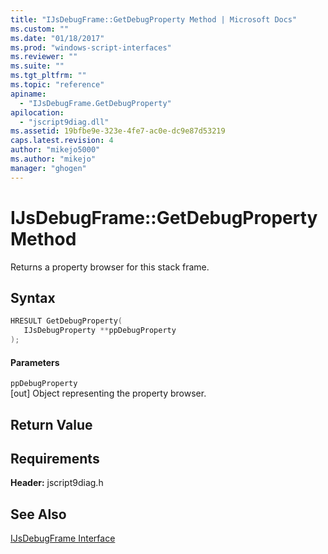 ```yaml
---
title: "IJsDebugFrame::GetDebugProperty Method | Microsoft Docs"
ms.custom: ""
ms.date: "01/18/2017"
ms.prod: "windows-script-interfaces"
ms.reviewer: ""
ms.suite: ""
ms.tgt_pltfrm: ""
ms.topic: "reference"
apiname: 
  - "IJsDebugFrame.GetDebugProperty"
apilocation: 
  - "jscript9diag.dll"
ms.assetid: 19bfbe9e-323e-4fe7-ac0e-dc9e87d53219
caps.latest.revision: 4
author: "mikejo5000"
ms.author: "mikejo"
manager: "ghogen"
---
```

# IJsDebugFrame::GetDebugProperty Method
Returns a property browser for this stack frame.  
  
## Syntax  
  
```cpp
HRESULT GetDebugProperty(  
   IJsDebugProperty **ppDebugProperty  
);  
```  
  
#### Parameters  
 `ppDebugProperty`  
 [out] Object representing the property browser.  
  
## Return Value  
  
## Requirements  
 **Header:** jscript9diag.h  
  
## See Also  
 [IJsDebugFrame Interface](../../winscript/reference/ijsdebugframe-interface.md)